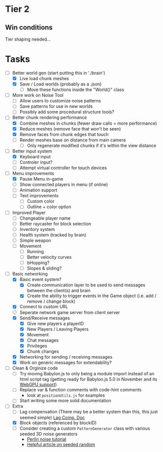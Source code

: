 # Tier 2

## Win conditions
Tier shaping needed...

# Tasks
- [ ] Better world gen (start putting this in './brain')
    - [X] Live load chunk meshes
    - [X] Save / Load worlds (probably as a .json)
        - [ ] Move these functions inside the "World()" class
- [ ] More work on Noise Tool
    - [ ] Allow users to customize noise patterns
    - [ ] Save patterns for use in new worlds
    - [ ] Possibly add some procedural structure tools?
- [ ] Better chunk rendering performance
    - [X] Combine meshes in chunks (fewer draw calls = more performance)
    - [X] Reduce meshes (remove face that won't be seen)
    - [X] Remove faces from chunk edges that touch
    - [ ] Render meshes base on distance from main camera
        - [ ] Only regenerate modified chunks if it's within the view distance
- [ ] Better input system
    - [X] Keyboard input
    - [ ] Controler input?
    - [ ] Attempt virtual controller for touch devices
- [ ] Menu improvements
    - [X] Pause Menu in-game
    - [ ] Show connected players in menu (if online)
    - [ ] Animation support
    - [ ] Text improvements
        - [ ] Custom color
        - [ ] Outline + color option
- [ ] Improved Player
    - [ ] Changeable player name
    - [ ] Better raycaster for block selection
    - [ ] Inventory system
    - [ ] Health system (tracked by brain)
    - [ ] Simple weapon
    - [ ] Movement
        - [ ] Running
        - [ ] Better velocity curves
        - [ ] bHopping?
        - [ ] Slopes & sliding?
- [ ] Basic networking
    - [X] Basic event system?
        - [X] Create communication layer to be used to send messages between the client(s) and brain
        - [X] Create the ability to trigger events in the Game object (i.e. add / remove / change block)
    - [X] Connect to custom URL
    - [ ] Seperate network game server from client server
    - [X] Send/Receive messages
        - [X] Give new players a playerID
        - [X] New Players / Leaving Players
        - [X] Movement
        - [X] Chat messages
        - [X] Privileges
        - [X] Chunk changes
    - [X] Networking for sending / receiving messages
    - [X] Work on generic messages for extendability?
- [ ] Clean & Orginize code
    - [ ] Try moving Babylon.js to only being a module import instead of an html script tag (getting ready for Babylon.js 5.0 in November and its [WebGPU support](https://doc.babylonjs.com/advanced_topics/webGPU))
    - [ ] Replace var & function comments with code-hint comments
        - look at `positionUtils.js` for examples
    - [ ] Start writing some more solid documentation
- [ ] Extra
    - [ ] Lag compensation (There may be a better system than this, this just seemed simple)
        [Lag Comp. Doc](../LagCompensation.md)
    - [X] Block objects (referenced by blockID)
    - [ ] Consider creating a custom `PatternGenerator` class with various seeded 3D noise generators
        - [Perlin noise tutorial](https://joeiddon.github.io/projects/javascript/perlin.html)
        - [Helpful article on seeded random](https://davidbau.com/archives/2010/01/30/random_seeds_coded_hints_and_quintillions.html)